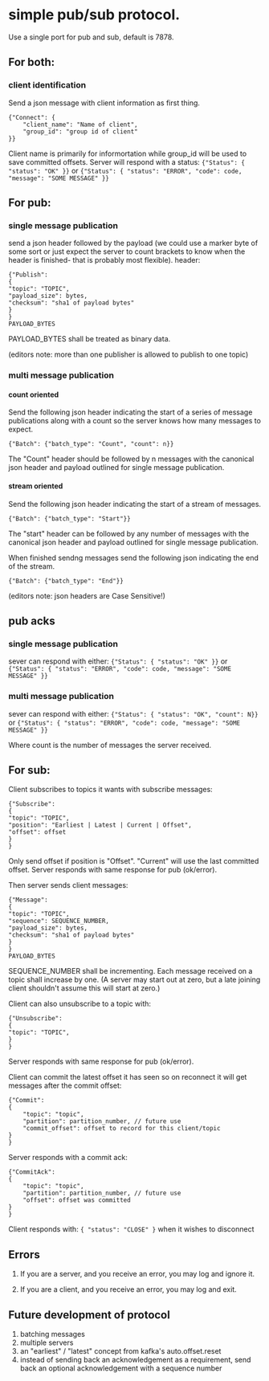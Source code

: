 # simple pub/sub protocol.
Use a single port for pub and sub, default is 7878.

## For both:
### client identification
Send a json message with client information as first thing.
```
{"Connect": {
    "client_name": "Name of client",
    "group_id": "group id of client"
}}
```
Client name is primarily for informortation while group_id will be used to save
committed offsets.  Server will respond with a status:
`{"Status": { "status": "OK" }}` or
`{"Status": { "status": "ERROR", "code": code, "message": "SOME MESSAGE" }}`

## For pub:
### single message publication
send a json header followed by the payload (we could use a marker byte
of some sort or just expect the server to count brackets to know when
the header is finished- that is probably most flexible).
header:
```
{"Publish":
{
"topic": "TOPIC",
"payload_size": bytes,
"checksum": "sha1 of payload bytes"
}
}
PAYLOAD_BYTES
```

PAYLOAD_BYTES shall be treated as binary data.

(editors note:  more than one publisher is allowed to publish to one topic)
### multi message publication
#### count oriented
Send the following json header indicating the start of a series of message publications
along with a count so the server knows how many messages to expect.
```
{"Batch": {"batch_type": "Count", "count": n}}
```

The "Count" header should be followed by n messages with the canonical json
header and payload outlined for single message publication.

#### stream oriented
Send the following json header indicating the start of a stream of messages.
```
{"Batch": {"batch_type": "Start"}}
```
The "start" header can be followed by any number of messages with the
canonical json header and payload outlined for single message publication.

When finished sendng messages send the following json indicating the end of the
stream.
```
{"Batch": {"batch_type": "End"}}
```
(editors note:  json headers are Case Sensitive!)

## pub acks
### single message publication
sever can respond with either:
`{"Status": { "status": "OK" }}` or
`{"Status": { "status": "ERROR", "code": code, "message": "SOME MESSAGE" }}`

### multi message publication
sever can respond with either:
`{"Status": { "status": "OK", "count": N}}` or
`{"Status": { "status": "ERROR", "code": code, "message": "SOME MESSAGE" }}`

Where count is the number of messages the server received.

## For sub:
Client subscribes to topics it wants with subscribe messages:
```
{"Subscribe":
{
"topic": "TOPIC",
"position": "Earliest | Latest | Current | Offset",
"offset": offset
}
}
```
Only send offset if position is "Offset".  "Current" will use the last committed
offset.
Server responds with same response for pub (ok/error).

Then server sends client messages:
```
{"Message":
{
"topic": "TOPIC",
"sequence": SEQUENCE_NUMBER,
"payload_size": bytes,
"checksum": "sha1 of payload bytes"
}
}
PAYLOAD_BYTES
```

SEQUENCE_NUMBER shall be incrementing.  Each message received on a topic shall
increase by one.  (A server may start out at zero, but a late joining client
shouldn't assume this will start at zero.)

Client can also unsubscribe to a topic with:
```
{"Unsubscribe":
{
"topic": "TOPIC",
}
}
```
Server responds with same response for pub (ok/error).

Client can commit the latest offset it has seen so on reconnect it will get
messages after the commit offset:
```
{"Commit":
{
    "topic": "topic",
    "partition": partition_number, // future use
    "commit_offset": offset to record for this client/topic
}
}
```
Server responds with a commit ack:
```
{"CommitAck":
{
    "topic": "topic",
    "partition": partition_number, // future use
    "offset": offset was committed
}
}
```


Client responds with:
`{ "status": "CLOSE" }` when it wishes to disconnect


## Errors

1. If you are a server, and you receive an error, you may log and ignore it.

2. If you are a client, and you receive an error, you may log and exit.

## Future development of protocol

1. batching messages
2. multiple servers
3. an "earliest" / "latest" concept from kafka's auto.offset.reset
4. instead of sending back an acknowledgement as a requirement, send back an optional acknowledgement with a sequence number

